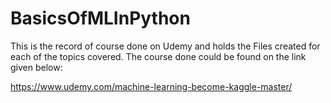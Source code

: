 # BasicsOfMLInPython

This is the record of course done on Udemy and holds the Files created for each of the topics covered. The course done could be found on the link given below:

https://www.udemy.com/machine-learning-become-kaggle-master/
